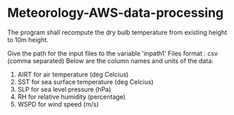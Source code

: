 # Meteorology-AWS-data-processing

The program shall recompute the dry bulb temperature from existing height to 10m height. 

Give the path for the input files to the variable 'inpath1'
Files format : csv (comma separated)
Below are the column names and units of the data:
1. AIRT for air temperature (deg Celcius)
2. SST for sea surface temperature (deg Celcius)
3. SLP for sea level pressure (hPa)
4. RH for relative humidity (percentage)
5. WSPD for wind speed (m/s)
